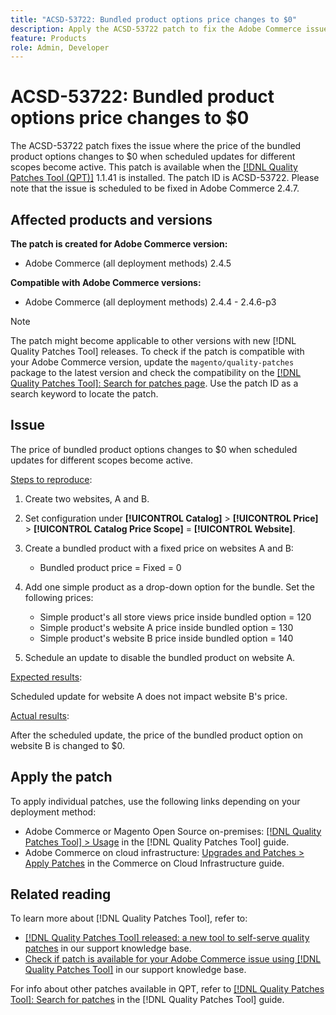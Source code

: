 ```yaml
---
title: "ACSD-53722: Bundled product options price changes to $0"
description: Apply the ACSD-53722 patch to fix the Adobe Commerce issue where the price of the bundled product options changes to $0 when scheduled updates for different scopes become active.
feature: Products
role: Admin, Developer
---
```

# ACSD-53722: Bundled product options price changes to $0

The ACSD-53722 patch fixes the issue where the price of the bundled product options changes to $0 when scheduled updates for different scopes become active. This patch is available when the [[!DNL Quality Patches Tool (QPT)]](/help/announcements/adobe-commerce-announcements/magento-quality-patches-released-new-tool-to-self-serve-quality-patches.md) 1.1.41 is installed. The patch ID is ACSD-53722. Please note that the issue is scheduled to be fixed in Adobe Commerce 2.4.7.

## Affected products and versions

**The patch is created for Adobe Commerce version:**

* Adobe Commerce (all deployment methods) 2.4.5

**Compatible with Adobe Commerce versions:**

* Adobe Commerce (all deployment methods) 2.4.4 - 2.4.6-p3

>[!NOTE]
>
>The patch might become applicable to other versions with new [!DNL Quality Patches Tool] releases. To check if the patch is compatible with your Adobe Commerce version, update the `magento/quality-patches` package to the latest version and check the compatibility on the [[!DNL Quality Patches Tool]: Search for patches page](https://experienceleague.adobe.com/tools/commerce-quality-patches/index.html). Use the patch ID as a search keyword to locate the patch.

## Issue

The price of bundled product options changes to $0 when scheduled updates for different scopes become active.

<u>Steps to reproduce</u>:

1. Create two websites, A and B.
1. Set configuration under **[!UICONTROL Catalog]** > **[!UICONTROL Price]** > **[!UICONTROL Catalog Price Scope]** = **[!UICONTROL Website]**.
1. Create a bundled product with a fixed price on websites A and B:

    * Bundled product price = Fixed = 0

1. Add one simple product as a drop-down option for the bundle. Set the following prices:

    * Simple product's all store views price inside bundled option = 120
    * Simple product's website A price inside bundled option = 130
    * Simple product's website B price inside bundled option = 140

1. Schedule an update to disable the bundled product on website A.

<u>Expected results</u>:

Scheduled update for website A does not impact website B's price.

<u>Actual results</u>:

After the scheduled update, the price of the bundled product option on website B is changed to $0.

## Apply the patch

To apply individual patches, use the following links depending on your deployment method:

* Adobe Commerce or Magento Open Source on-premises: [[!DNL Quality Patches Tool] > Usage](https://experienceleague.adobe.com/docs/commerce-operations/tools/quality-patches-tool/usage.html) in the [!DNL Quality Patches Tool] guide.
* Adobe Commerce on cloud infrastructure: [Upgrades and Patches > Apply Patches](https://experienceleague.adobe.com/docs/commerce-cloud-service/user-guide/develop/upgrade/apply-patches.html) in the Commerce on Cloud Infrastructure guide.

## Related reading

To learn more about [!DNL Quality Patches Tool], refer to:

* [[!DNL Quality Patches Tool] released: a new tool to self-serve quality patches](/help/announcements/adobe-commerce-announcements/magento-quality-patches-released-new-tool-to-self-serve-quality-patches.md) in our support knowledge base.
* [Check if patch is available for your Adobe Commerce issue using [!DNL Quality Patches Tool]](/help/support-tools/patches-available-in-qpt-tool/check-patch-for-magento-issue-with-magento-quality-patches.md) in our support knowledge base.

For info about other patches available in QPT, refer to [[!DNL Quality Patches Tool]: Search for patches](https://experienceleague.adobe.com/tools/commerce-quality-patches/index.html) in the [!DNL Quality Patches Tool] guide.
